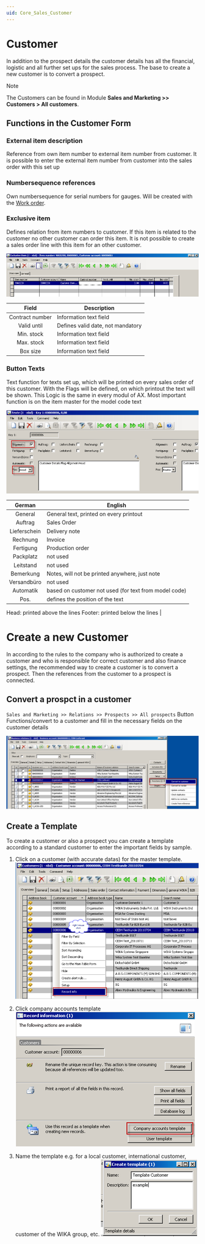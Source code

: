 ```yaml
---
uid: Core_Sales_Customer
---
```


# Customer
In addition to the prospect details the customer details has all the financial, logistic and all further set ups for the sales process.
The base to create a new customer is to convert a prospect.

> [!NOTE]
> The Customers can be found in Module **Sales and Marketing >> Customers > All customers**.

## Functions in the Customer Form

### External item description
Reference from own item number to external item number from customer. It is possible to enter the external item number from customer into the sales order with this set up
### Numbersequence references
Own numbersequence for serial numbers for gauges. Will be created with the [Work order](xref:WorkOrder).
### Exclusive item
Defines relation from item numbers to customer. If this item is related to the customer no other customer can order this item. It is not possible to create a sales order line with this item for an other customer.

![Exclusice Item](./../../media/Sales/01_03_Sales_Customer_ExclusiveItem.png "Exclusive Item")

| Field | Description |
|:---:|--------|
|Contract number | Information text field |
|Valid until | Defines valid date, not mandatory |
|Min. stock | Information text field |
|Max. stock | Information text field |
|Box size | Information text field |



### Button Texts

Text function for texts set up, which will be printed on every sales order of this customer. With the Flags will be defined, on which printout the text will be shown. This Logic is the same in every modul of AX. Most important function is on the item master for the model code text

![Texts](./../../media/Sales/01_03_Sales_Customer_Texts.png "Texts")

| German | English |
|:---:|--------|
|General | General text, printed on every printout|
|Auftrag | Sales Order|
|Lieferschein | Delivery note|
|Rechnung | Invoice |
|Fertigung | Production order |
|Packplatz | not used |
|Leitstand | not used |
|Bemerkung | Notes, will not be printed anywhere, just note |
|Versandbüro | not used |
|Automatik | based on customer not used (for text from model code) |
|Pos. | defines the position of the text
Head: printed above the lines
Footer: printed below the lines |

# Create a new Customer
In according to the rules to the company who is authorized to create a customer and who is responsible for correct customer and also finance settings, the recommended way to create a customer is to convert a prospect.
Then the references from the customer to a prospect is connected.

## Convert a prospct in a customer

`Sales and Marketing >> Relations >> Prospects >> All prospects`
Button Functions/convert to a customer and fill in the necessary fields on the customer details

![Create a customer](./../../media/Sales/01_03_Sales_Customer_CreateACustomer.png "Create a Customer")

## Create a Template 
To create a customer or also a prospect you can create a template according to a standard customer to enter the important fields by sample.

1. Click on a customer (with accurate datas) for the master template.
![Create Customer Template](./../../media/Sales/01_03_Sales_Customer_CreateACustTemplate.png "Create Customer Template")

2. Click company accounts template
![Create Customer Template](./../../media/Sales/01_03_Sales_Customer_CreateACustTemplate1.png "Create Customer Template")

3. Name the template
e.g. for a local customer, international customer, customer of the WIKA group, etc.
![Create Customer Template](./../../media/Sales/01_03_Sales_Customer_CreateACustTemplate2.png "Create Customer Template")